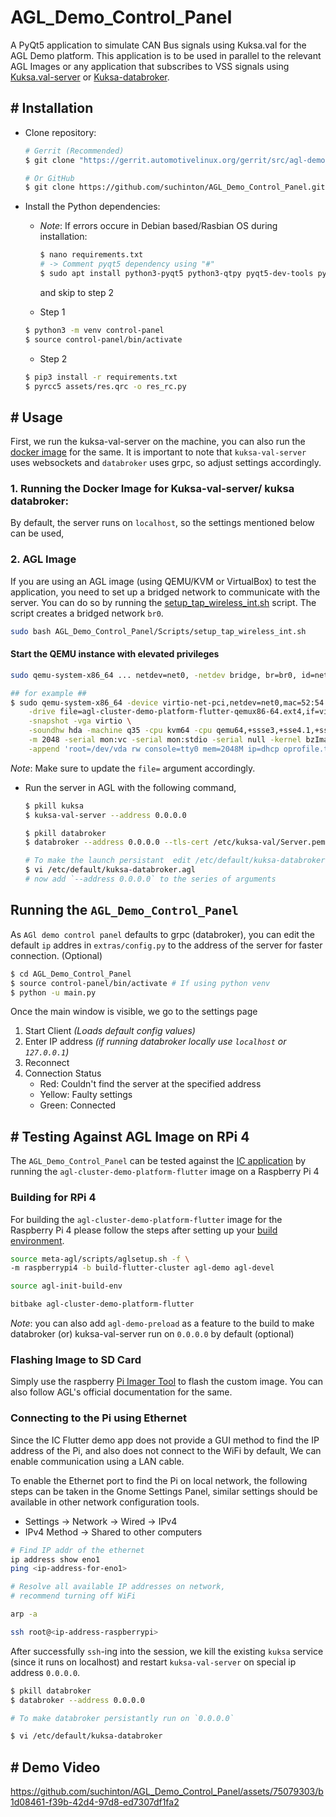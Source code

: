 # AGL_Demo_Control_Panel

A PyQt5 application to simulate CAN Bus signals using Kuksa.val for the AGL Demo platform. This application is to be used in parallel to the relevant AGL Images or any application that subscribes to VSS signals using [Kuksa.val-server](https://github.com/eclipse/kuksa.val/tree/master/kuksa-val-server) or [Kuksa-databroker](https://github.com/eclipse/kuksa.val/tree/master/kuksa_databroker).

## # Installation

- Clone repository:
    ```bash
    # Gerrit (Recommended)
    $ git clone "https://gerrit.automotivelinux.org/gerrit/src/agl-demo-control-panel"

    # Or GitHub
    $ git clone https://github.com/suchinton/AGL_Demo_Control_Panel.git
    ```
- Install the Python dependencies:

    - _Note_: 
        If errors occure in Debian based/Rasbian OS during installation:  
        ```bash
        $ nano requirements.txt
        # -> Comment pyqt5 dependency using "#"
        $ sudo apt install python3-pyqt5 python3-qtpy pyqt5-dev-tools python3-pyqt5.qtsvg -y
        ```
        and skip to step 2

    - Step 1
    ```bash
    $ python3 -m venv control-panel
    $ source control-panel/bin/activate
    ```
    - Step 2
    ```bash
    $ pip3 install -r requirements.txt
    $ pyrcc5 assets/res.qrc -o res_rc.py
    ```





## # Usage

First, we run the kuksa-val-server on the machine, you can also run the [docker image](https://github.com/eclipse/kuksa.val/tree/master/kuksa-val-server#quick-start) for the same. It is important to note that `kuksa-val-server` uses websockets and `databroker` uses grpc, so adjust settings accordingly.

### 1. Running the Docker Image for Kuksa-val-server/ kuksa databroker:

By default, the server runs on `localhost`, so the settings mentioned below can be used,

### 2. AGL Image

If you are using an AGL image (using QEMU/KVM or VirtualBox) to test the application, you need to set up a bridged network to communicate with the server. You can do so by running the [setup_tap_wireless_int.sh](/Scripts/setup_tap_wireless_int.sh) script. The script creates a bridged network `br0`.

```bash
sudo bash AGL_Demo_Control_Panel/Scripts/setup_tap_wireless_int.sh
```


#### Start the QEMU instance with elevated privileges

```bash
sudo qemu-system-x86_64 ... netdev=net0, -netdev bridge, br=br0, id=net0

## for example ##
$ sudo qemu-system-x86_64 -device virtio-net-pci,netdev=net0,mac=52:54:00:12:35:02 -netdev bridge,br=br0,id=net0 \
    -drive file=agl-cluster-demo-platform-flutter-qemux86-64.ext4,if=virtio,format=raw -usb -usbdevice tablet -device virtio-rng-pci \
    -snapshot -vga virtio \
    -soundhw hda -machine q35 -cpu kvm64 -cpu qemu64,+ssse3,+sse4.1,+sse4.2,+popcnt -enable-kvm \
    -m 2048 -serial mon:vc -serial mon:stdio -serial null -kernel bzImage \
    -append 'root=/dev/vda rw console=tty0 mem=2048M ip=dhcp oprofile.timer=1 console=ttyS0,115200n8 verbose fstab=no'
```
_Note_: Make sure to update the `file=` argument accordingly.


- Run the server in AGL with the following command,

    ```bash
    $ pkill kuksa
    $ kuksa-val-server --address 0.0.0.0

    $ pkill databroker
    $ databroker --address 0.0.0.0 --tls-cert /etc/kuksa-val/Server.pem --tls-private-key /etc/kuksa-val/Server.key --jwt-public-key /usr/lib/python3.10/site-packages/kuksa_certificates/jwt/jwt.key.pub --vss /usr/share/vss/vss.json

    # To make the launch persistant  edit /etc/default/kuksa-databroker.agl
    $ vi /etc/default/kuksa-databroker.agl
    # now add `--address 0.0.0.0` to the series of arguments
    ```


## Running the `AGL_Demo_Control_Panel`

As `AGl demo control panel` defaults to grpc (databroker), you can edit the default `ip` addres in `extras/config.py` to the address of the server for faster connection. (Optional)

```bash
$ cd AGL_Demo_Control_Panel
$ source control-panel/bin/activate # If using python venv
$ python -u main.py
```

Once the main window is visible, we go to the settings page

1. Start Client _(Loads default config values)_
2. Enter IP address _(if running databroker locally use `localhost` or `127.0.0.1`)_
3. Reconnect
4. Connection Status
    - Red: Couldn't find the server at the specified address
    - Yellow: Faulty settings
    - Green: Connected

## # Testing Against AGL Image on RPi 4

 The `AGL_Demo_Control_Panel` can be tested against the [IC application](https://github.com/aakash-s45/ic) by running the `agl-cluster-demo-platform-flutter` image on a Raspberry Pi 4 

### Building for RPi 4

For building the `agl-cluster-demo-platform-flutter` image for the Raspberry Pi 4 please follow the steps after setting up your [build environment](https://docs.automotivelinux.org/en/master/#01_Getting_Started/02_Building_AGL_Image/03_Downloading_AGL_Software/).

```bash
source meta-agl/scripts/aglsetup.sh -f \
-m raspberrypi4 -b build-flutter-cluster agl-demo agl-devel

source agl-init-build-env

bitbake agl-cluster-demo-platform-flutter
```
_Note_: you can also add `agl-demo-preload` as a feature to the build to make databroker (or) kuksa-val-server run on `0.0.0.0` by default (optional)

### Flashing Image to SD Card

Simply use the raspberry [Pi Imager Tool](https://www.raspberrypi.com/software/) to flash the custom image. You can also follow AGL's official documentation for the same. 

### Connecting to the Pi using Ethernet

Since the IC Flutter demo app does not provide a GUI method to find the IP address of the Pi, and also does not connect to the WiFi by default, We can enable communication using a LAN cable.

To enable the Ethernet port to find the Pi on local network, the following steps can be taken in the Gnome Settings Panel, similar settings should be available in other network configuration tools.

- Settings -> Network -> Wired ->  IPv4
- IPv4 Method -> Shared to other computers

```bash
# Find IP addr of the ethernet
ip address show eno1
ping <ip-address-for-eno1>

# Resolve all available IP addresses on network, 
# recommend turning off WiFi

arp -a

ssh root@<ip-address-raspberrypi>
```

After successfully `ssh`-ing into the session, we kill the existing `kuksa` service (since it runs on localhost) and restart `kuksa-val-server` on special ip address `0.0.0.0`.

```bash
$ pkill databroker
$ databroker --address 0.0.0.0

# To make databroker persistantly run on `0.0.0.0`

$ vi /etc/default/kuksa-databroker
```


## # Demo Video

https://github.com/suchinton/AGL_Demo_Control_Panel/assets/75079303/b1d08461-f39b-42d4-97d8-ed7307df1fa2